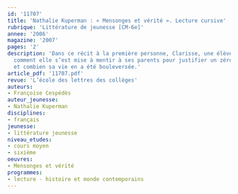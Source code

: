 ```yaml
---
id: '11707'
title: 'Nathalie Kuperman : « Mensonges et vérité ». Lecture cursive'
rubrique: 'Littérature de jeunesse [CM-6e]'
annee: '2006'
magazine: '2007'
pages: '2'
description: 'Dans ce récit à la première personne, Clarisse, une élève de CM2, raconte
  comment elle s’est mise à mentir à ses parents pour justifier un zéro à une rédaction,
  et combien sa vie en a été bouleversée.'
article_pdf: '11707.pdf'
revue: 'L’école des lettres des collèges'
auteurs:
- Françoise Cespédès
auteur_jeunesse:
- Nathalie Kuperman
disciplines:
- français
jeunesse:
- littérature jeunesse
niveau_etudes:
- cours moyen
- sixième
oeuvres:
- Mensonges et vérité
programmes:
- lecture - histoire et monde contemporains
---
```

